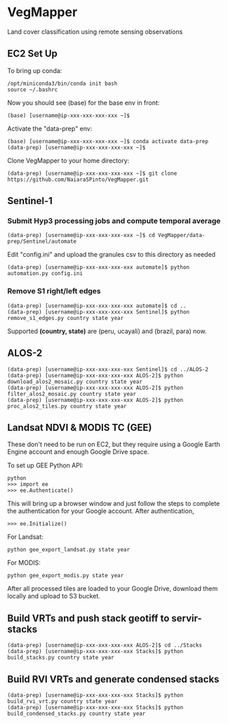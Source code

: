 # VegMapper
Land cover classification using remote sensing observations

## EC2 Set Up ##

To bring up conda:
```
/opt/miniconda3/bin/conda init bash
source ~/.bashrc
```

Now you should see (base) for the base env in front:
```
(base) [username@ip-xxx-xxx-xxx-xxx ~]$
```

Activate the "data-prep" env:
```
(base) [username@ip-xxx-xxx-xxx-xxx ~]$ conda activate data-prep
(data-prep) [username@ip-xxx-xxx-xxx-xxx ~]$
```

Clone VegMapper to your home directory:
```
(data-prep) [username@ip-xxx-xxx-xxx-xxx ~]$ git clone https://github.com/NaiaraSPinto/VegMapper.git
```

## Sentinel-1 ##
### Submit Hyp3 processing jobs and compute temporal average ###
```
(data-prep) [username@ip-xxx-xxx-xxx-xxx ~]$ cd VegMapper/data-prep/Sentinel/automate
```
Edit "config.ini" and upload the granules csv to this directory as needed
```
(data-prep) [username@ip-xxx-xxx-xxx-xxx automate]$ python automation.py config.ini
```

### Remove S1 right/left edges ###
```
(data-prep) [username@ip-xxx-xxx-xxx-xxx automate]$ cd ..
(data-prep) [username@ip-xxx-xxx-xxx-xxx Sentinel]$ python remove_s1_edges.py country state year
```
Supported **(country, state)** are (peru, ucayali) and (brazil, para) now.

## ALOS-2 ##
```
(data-prep) [username@ip-xxx-xxx-xxx-xxx Sentinel]$ cd ../ALOS-2
(data-prep) [username@ip-xxx-xxx-xxx-xxx ALOS-2]$ python download_alos2_mosaic.py country state year
(data-prep) [username@ip-xxx-xxx-xxx-xxx ALOS-2]$ python filter_alos2_mosaic.py country state year
(data-prep) [username@ip-xxx-xxx-xxx-xxx ALOS-2]$ python proc_alos2_tiles.py country state year
```

## Landsat NDVI & MODIS TC (GEE) ##
These don't need to be run on EC2, but they require using a Google Earth Engine account and enough Google Drive space.

To set up GEE Python API:
```
python
>>> import ee
>>> ee.Authenticate()
```
This will bring up a browser window and just follow the steps to complete the authentication for your Google account.
After authentication, 
```
>>> ee.Initialize()
```

For Landsat:
```
python gee_export_landsat.py state year
```

For MODIS:
```
python gee_export_modis.py state year
```

After all processed tiles are loaded to your Google Drive, download them locally and upload to S3 bucket.

## Build VRTs and push stack geotiff to servir-stacks ##
```
(data-prep) [username@ip-xxx-xxx-xxx-xxx ALOS-2]$ cd ../Stacks
(data-prep) [username@ip-xxx-xxx-xxx-xxx Stacks]$ python build_stacks.py country state year
```

## Build RVI VRTs and generate condensed stacks ##
```
(data-prep) [username@ip-xxx-xxx-xxx-xxx Stacks]$ python build_rvi_vrt.py country state year
(data-prep) [username@ip-xxx-xxx-xxx-xxx Stacks]$ python build_condensed_stacks.py country state year
```
